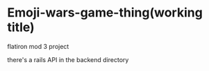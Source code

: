 
# Emoji-wars-game-thing(working title)

flatiron mod 3 project

there's a rails API in the backend directory
